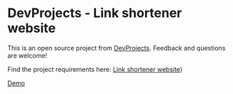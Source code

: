 # DevProjects - Link shortener website

This is an open source project from [DevProjects](http://www.codementor.io/projects). Feedback and questions are welcome!

Find the project requirements here: [Link shortener website](https://www.codementor.io/projects/web/link-shortener-website-brqjanf6zq))

[Demo](https://url-shortener-kappa.vercel.app/)
